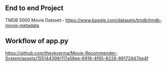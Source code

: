 ## End to end Project
TMDB 5000 Movie Dataset:- https://www.kaggle.com/datasets/tmdb/tmdb-movie-metadata

## Workflow of app.py 




https://github.com/thevkverma/Movie-Recommender-System/assets/155144399/117a58ee-6918-4f65-8228-89172847be4f

